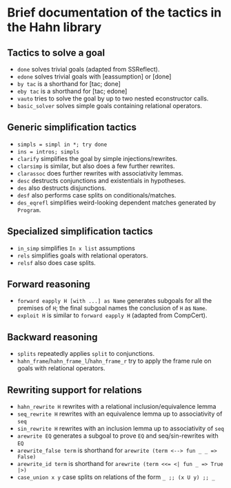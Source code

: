 # Brief documentation of the tactics in the Hahn library

## Tactics to solve a goal

- `done` solves trivial goals (adapted from SSReflect).
- `edone` solves trivial goals with [eassumption] or [done]
- `by tac` is a shorthand for [tac; done]
- `eby tac` is a shorthand for [tac; edone]
- `vauto` tries to solve the goal by up to two nested econstructor calls.
- `basic_solver` solves simple goals containing relational operators.

## Generic simplification tactics

- `simpls = simpl in *; try done`
- `ins = intros; simpls`
- `clarify` simplifies the goal by simple injections/rewrites.
- `clarsimp` is similar, but also does a few further rewrites.
- `clarassoc` does further rewrites with associativity lemmas.
- `desc` destructs conjunctions and existentials in hypotheses.
- `des` also destructs disjunctions.
- `desf` also performs case splits on conditionals/matches.
- `des_eqrefl` simplifies weird-looking dependent matches generated by `Program`.

## Specialized simplification tactics

- `in_simp` simplifies `In x list` assumptions 
- `rels` simplifies goals with relational operators.
- `relsf` also does case splits.

## Forward reasoning 
 
- `forward eapply H [with ...] as Name` generates subgoals for all the premises of `H`;
  the final subgoal names the conclusion of `H` as `Name`.
- `exploit H` is similar to `forward eapply H` (adapted from CompCert).

## Backward reasoning 

- `splits` repeatedly applies `split` to conjunctions.
- `hahn_frame`/`hahn_frame_l`/`hahn_frame_r` try to apply the frame rule on goals with relational operators.

## Rewriting support for relations

- `hahn_rewrite H` rewrites with a relational inclusion/equivalence lemma
- `seq_rewrite H` rewrites with an equivalence lemma up to associativity of `seq`
- `sin_rewrite H` rewrites with an inclusion lemma up to associativity of `seq`
- `arewrite EQ` generates a subgoal to prove `EQ` and seq/sin-rewrites with `EQ`
- `arewrite_false term` is shorthand for `arewrite (term <--> fun _ _ => False)`
- `arewrite_id term` is shorthand for `arewrite (term <<= <| fun _ => True |>)`
- `case_union x y` case splits on relations of the form `_ ;; (x U y) ;; _`

